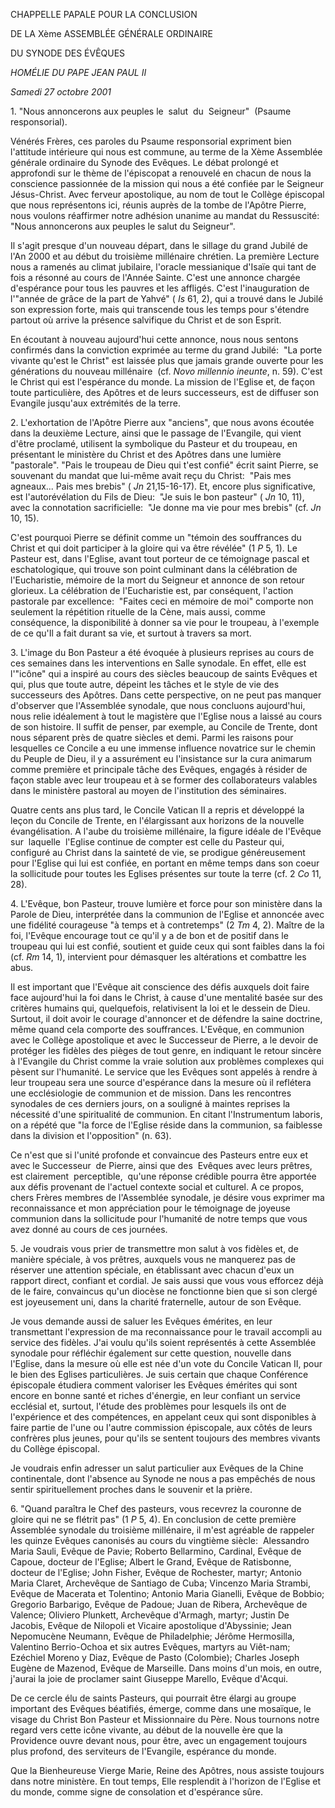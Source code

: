 CHAPPELLE PAPALE POUR LA CONCLUSION

DE LA Xème ASSEMBLÉE GÉNÉRALE ORDINAIRE

DU SYNODE DES ÉVÊQUES

*HOMÉLIE DU PAPE JEAN PAUL II*

*Samedi 27 octobre 2001*

1. "Nous annoncerons aux peuples le  salut  du  Seigneur"  (Psaume responsorial).

Vénérés Frères, ces paroles du Psaume responsorial expriment bien l'attitude intérieure qui nous est commune, au terme de la Xème Assemblée générale ordinaire du Synode des Evêques. Le débat prolongé et approfondi sur le thème de l'épiscopat a renouvelé en chacun de nous la conscience passionnée de la mission qui nous a été confiée par le Seigneur Jésus-Christ. Avec ferveur apostolique, au nom de tout le Collège épiscopal que nous représentons ici, réunis auprès de la tombe de l'Apôtre Pierre, nous voulons réaffirmer notre adhésion unanime au mandat du Ressuscité:  "Nous annoncerons aux peuples le salut du Seigneur".

Il s'agit presque d'un nouveau départ, dans le sillage du grand Jubilé de l'An 2000 et au début du troisième millénaire chrétien. La première Lecture nous a ramenés au climat jubilaire, l'oracle messianique d'Isaïe qui tant de fois a résonné au cours de l'Année Sainte. C'est une annonce chargée d'espérance pour tous les pauvres et les affligés. C'est l'inauguration de l'"année de grâce de la part de Yahvé" ( *Is* 61, 2), qui a trouvé dans le Jubilé son expression forte, mais qui transcende tous les temps pour s'étendre partout où arrive la présence salvifique du Christ et de son Esprit.

En écoutant à nouveau aujourd'hui cette annonce, nous nous sentons confirmés dans la conviction exprimée au terme du grand Jubilé:  "La porte vivante qu'est le Christ" est laissée plus que jamais grande ouverte pour les générations du nouveau millénaire  (cf. *Novo millennio ineunte*, n. 59). C'est le Christ qui est l'espérance du monde. La mission de l'Eglise et, de façon toute particulière, des Apôtres et de leurs successeurs, est de diffuser son Evangile jusqu'aux extrémités de la terre.

2. L'exhortation de l'Apôtre Pierre aux "anciens", que nous avons écoutée dans la deuxième Lecture, ainsi que le passage de l'Evangile, qui vient d'être proclamé, utilisent la symbolique du Pasteur et du troupeau, en présentant le ministère du Christ et des Apôtres dans une lumière "pastorale". "Pais le troupeau de Dieu qui t'est confié" écrit saint Pierre, se souvenant du mandat que lui-même avait reçu du Christ:  "Pais mes agneaux... Pais mes brebis" ( *Jn* 21,15-16-17). Et, encore plus significative, est l'autorévélation du Fils de Dieu:  "Je suis le bon pasteur" ( *Jn* 10, 11), avec la connotation sacrificielle:  "Je donne ma vie pour mes brebis" (cf. *Jn* 10, 15).

C'est pourquoi Pierre se définit comme un "témoin des souffrances du Christ et qui doit participer à la gloire qui va être révélée" (1 *P* 5, 1). Le Pasteur est, dans l'Eglise, avant tout porteur de ce témoignage pascal et eschatologique, qui trouve son point culminant dans la célébration de l'Eucharistie, mémoire de la mort du Seigneur et annonce de son retour glorieux. La célébration de l'Eucharistie est, par conséquent, l'action pastorale par excellence:  "Faites ceci en mémoire de moi" comporte non seulement la répétition rituelle de la Cène, mais aussi, comme conséquence, la disponibilité à donner sa vie pour le troupeau, à l'exemple de ce qu'Il a fait durant sa vie, et surtout à travers sa mort.

3. L'image du Bon Pasteur a été évoquée à plusieurs reprises au cours de ces semaines dans les interventions en Salle synodale. En effet, elle est l'"icône" qui a inspiré au cours des siècles beaucoup de saints Evêques et qui, plus que toute autre, dépeint les tâches et le style de vie des successeurs des Apôtres. Dans cette perspective, on ne peut pas manquer d'observer que l'Assemblée synodale, que nous concluons aujourd'hui, nous relie idéalement à tout le magistère que l'Eglise nous a laissé au cours de son histoire. Il suffit de penser, par exemple, au Concile de Trente, dont nous séparent près de quatre siècles et demi. Parmi les raisons pour lesquelles ce Concile a eu une immense influence novatrice sur le chemin du Peuple de Dieu, il y a assurément eu l'insistance sur la cura animarum comme première et principale tâche des Evêques, engagés à résider de façon stable avec leur troupeau et à se former des collaborateurs valables dans le ministère pastoral au moyen de l'institution des séminaires.

Quatre cents ans plus tard, le Concile Vatican II a repris et développé la leçon du Concile de Trente, en l'élargissant aux horizons de la nouvelle évangélisation. A l'aube du troisième millénaire, la figure idéale de l'Evêque sur  laquelle  l'Eglise continue de compter est celle du Pasteur qui, configuré au Christ dans la sainteté de vie, se prodigue généreusement pour l'Eglise qui lui est confiée, en portant en même temps dans son coeur la sollicitude pour toutes les Eglises présentes sur toute la terre (cf. 2 *Co* 11, 28).

4. L'Evêque, bon Pasteur, trouve lumière et force pour son ministère dans la Parole de Dieu, interprétée dans la communion de l'Eglise et annoncée avec une fidélité courageuse "à temps et à contretemps" (2 *Tm* 4, 2). Maître de la foi, l'Evêque encourage tout ce qu'il y a de bon et de positif dans le troupeau qui lui est confié, soutient et guide ceux qui sont faibles dans la foi (cf. *Rm* 14, 1), intervient pour démasquer les altérations et combattre les abus.

Il est important que l'Evêque ait conscience des défis auxquels doit faire face aujourd'hui la foi dans le Christ, à cause d'une mentalité basée sur des critères humains qui, quelquefois, relativisent la loi et le dessein de Dieu. Surtout, il doit avoir le courage d'annoncer et de défendre la saine doctrine, même quand cela comporte des souffrances. L'Evêque, en communion avec le Collège apostolique et avec le Successeur de Pierre, a le devoir de protéger les fidèles des pièges de tout genre, en indiquant le retour sincère à l'Evangile du Christ comme la vraie solution aux problèmes complexes qui pèsent sur l'humanité. Le service que les Evêques sont appelés à rendre à leur troupeau sera une source d'espérance dans la mesure où il reflétera une ecclésiologie de communion et de mission. Dans les rencontres synodales de ces derniers jours, on a souligné à maintes reprises la nécessité d'une spiritualité de communion. En citant l'Instrumentum laboris, on a répété que "la force de l'Eglise réside dans la communion, sa faiblesse dans la division et l'opposition" (n. 63).

Ce n'est que si l'unité profonde et convaincue des Pasteurs entre eux et avec le Successeur  de Pierre, ainsi que des  Evêques avec leurs prêtres, est clairement  perceptible,  qu'une réponse crédible pourra être apportée aux défis provenant de l'actuel contexte social et culturel. A ce propos, chers Frères membres de l'Assemblée synodale, je désire vous exprimer ma reconnaissance et mon appréciation pour le témoignage de joyeuse communion dans la sollicitude pour l'humanité de notre temps que vous avez donné au cours de ces journées.

5. Je voudrais vous prier de transmettre mon salut à vos fidèles et, de manière spéciale, à vos prêtres, auxquels vous ne manquerez pas de réserver une attention spéciale, en établissant avec chacun d'eux un rapport direct, confiant et cordial. Je sais aussi que vous vous efforcez déjà de le faire, convaincus qu'un diocèse ne fonctionne bien que si son clergé est joyeusement uni, dans la charité fraternelle, autour de son Evêque.

Je vous demande aussi de saluer les Evêques émérites, en leur transmettant l'expression de ma reconnaissance pour le travail accompli au service des fidèles. J'ai voulu qu'ils soient représentés à cette Assemblée synodale pour réfléchir également sur cette question, nouvelle dans l'Eglise, dans la mesure où elle est née d'un vote du Concile Vatican II, pour le bien des Eglises particulières. Je suis certain que chaque Conférence épiscopale étudiera comment valoriser les Evêques émérites qui sont encore en bonne santé et riches d'énergie, en leur confiant un service ecclésial et, surtout, l'étude des problèmes pour lesquels ils ont de l'expérience et des compétences, en appelant ceux qui sont disponibles à faire partie de l'une ou l'autre commission épiscopale, aux côtés de leurs confrères plus jeunes, pour qu'ils se sentent toujours des membres vivants du Collège épiscopal.

Je voudrais enfin adresser un salut particulier aux Evêques de la Chine continentale, dont l'absence au Synode ne nous a pas empêchés de nous sentir spirituellement proches dans le souvenir et la prière.

6. "Quand paraîtra le Chef des pasteurs, vous recevrez la couronne de gloire qui ne se flétrit pas" (1 *P* 5, 4). En conclusion de cette première Assemblée synodale du troisième millénaire, il m'est agréable de rappeler les quinze Evêques canonisés au cours du vingtième siècle:  Alessandro Maria Sauli, Evêque de Pavie; Roberto Bellarmino, Cardinal, Evêque de Capoue, docteur de l'Eglise; Albert le Grand, Evêque de Ratisbonne, docteur de l'Eglise; John Fisher, Evêque de Rochester, martyr; Antonio Maria Claret, Archevêque de Santiago de Cuba; Vincenzo Maria Strambi, Evêque de Macerata et Tolentino; Antonio Maria Gianelli, Evêque de Bobbio; Gregorio Barbarigo, Evêque de Padoue; Juan de Ribera, Archevêque de Valence; Oliviero Plunkett, Archevêque d'Armagh, martyr; Justin De Jacobis, Evêque de Nilopoli et Vicaire apostolique d'Abyssinie; Jean Nepomucène Neumann, Evêque de Philadelphie; Jérôme Hermosilla, Valentino Berrio-Ochoa et six autres Evêques, martyrs au Viêt-nam; Ezéchiel Moreno y Diaz, Evêque de Pasto (Colombie); Charles Joseph Eugène de Mazenod, Evêque de Marseille. Dans moins d'un mois, en outre, j'aurai la joie de proclamer saint Giuseppe Marello, Evêque d'Acqui.

De ce cercle élu de saints Pasteurs, qui pourrait être élargi au groupe important des Evêques béatifiés, émerge, comme dans une mosaïque, le visage du Christ Bon Pasteur et Missionnaire du Père. Nous tournons notre regard vers cette icône vivante, au début de la nouvelle ère que la Providence ouvre devant nous, pour être, avec un engagement toujours plus profond, des serviteurs de l'Evangile, espérance du monde.

Que la Bienheureuse Vierge Marie, Reine des Apôtres, nous assiste toujours dans notre ministère. En tout temps, Elle resplendit à l'horizon de l'Eglise et du monde, comme signe de consolation et d'espérance sûre.